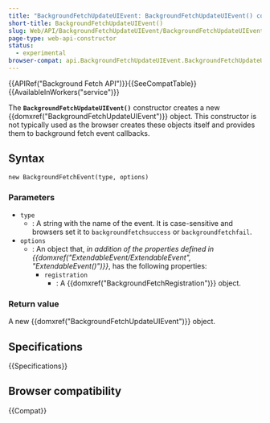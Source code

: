 ```yaml
---
title: "BackgroundFetchUpdateUIEvent: BackgroundFetchUpdateUIEvent() constructor"
short-title: BackgroundFetchUpdateUIEvent()
slug: Web/API/BackgroundFetchUpdateUIEvent/BackgroundFetchUpdateUIEvent
page-type: web-api-constructor
status:
  - experimental
browser-compat: api.BackgroundFetchUpdateUIEvent.BackgroundFetchUpdateUIEvent
---
```


{{APIRef("Background Fetch API")}}{{SeeCompatTable}}{{AvailableInWorkers("service")}}

The **`BackgroundFetchUpdateUIEvent()`** constructor creates a new {{domxref("BackgroundFetchUpdateUIEvent")}} object. This constructor is not typically used as the browser creates these objects itself and provides them to background fetch event callbacks.

## Syntax

```js-nolint
new BackgroundFetchEvent(type, options)
```

### Parameters

- `type`
  - : A string with the name of the event.
    It is case-sensitive and browsers set it to `backgroundfetchsuccess` or `backgroundfetchfail`.
- `options`
  - : An object that, _in addition of the properties defined in {{domxref("ExtendableEvent/ExtendableEvent", "ExtendableEvent()")}}_, has the following properties:
    - `registration`
      - : A {{domxref("BackgroundFetchRegistration")}} object.

### Return value

A new {{domxref("BackgroundFetchUpdateUIEvent")}} object.

## Specifications

{{Specifications}}

## Browser compatibility

{{Compat}}

